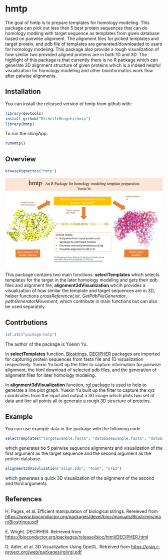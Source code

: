 
<!-- README.md is generated from README.Rmd. Please edit that file -->

# hmtp

<!-- badges: start -->

<!-- badges: end -->

The goal of hmtp is to prepare templates for homology modeling. This
package can pick out less than 5 best protein sequences that can do
homology modling with target sequence as templates from given database
based on pairwise alignment. The alignment files for picked templates
and target protein, and pdb file of templates are generated/downloaded
to users for homology modeling. This package also provide a rough
visualization of how similar two provided aligned proteins are in both
1D and 3D. The highlight of this package is that currently there is no R
package which can generate 3D alignment structure of given proteins
which is a indeed helpful visualization for homology modeling and other
bioinformatics work flow after paiwise alignments.

## Installation

You can install the released version of hmtp from github with:

``` r
library(devtools)
install_github("MichelleMengzhi/hmtp")
library(hmtp)
```

To run the shinyApp:

``` r
runHmtp()
```

## Overview

``` r
browseVignettes("hmtp") 
```

![](./inst/extdata/hmtp.png)

This package contains two main functions: **selectTemplates** which
selects templates for the target in the later homology modeling and gets
their pdb files and alignment file, **alignment3dVisualization** whcih
provides a visualization of how similar the template and target
sequences are in 3D, helper functions *crossReferenceList*,
*GetPdbFileGenerator*, *pathGeneratorMovement*, which contribute in main
functions but can also be used separately.

## Contrbutions

``` r
lsf.str("package:hmtp")
```

The author of the package is Yuexin Yu.

In **selectTemplates** function,
[Biostrings](https://www.bioconductor.org/packages/devel/bioc/manuals/Biostrings/man/Biostrings.pdf),
[DECIPHER](https://bioconductor.org/packages/release/bioc/html/DECIPHER.html)
packages are imported for capturing protein sequences from fasta file
and 1D visualization respectively. Yuexin Yu built up the filter to
capture information for pairwise alignment, the html download of
selected pdb files, and the generation of alignment files for later
homology modeling.

In **alignment3dVisualization** function,
[rgl](https://cran.r-project.org/web/packages/rgl/rgl.pdf) package is
used to help to generate a line plot graph. Yuexin Yu built up the
filter to capture the xyz coordinates from the input and output a 3D
image which plots two set of data and line all points all to generate a
rough 3D structure of proteins.

## Example

You can use example data in the package with the following code

``` r
selectTemplates("targetExample.fasta", "databaseExample.fasta", "databaseExample.txt")
```

which generates tio 5 pairwise sequence alignments and visualization of
the first argument as the target sequence and the second argument as the
protein database.

``` r
alignment3dVisulization("align.pdb", "4GSA", "5TE2")
```

which generates a quick 3D visualization of the alignment of the second
and third arguments

## References

H. Pages, et al. Efficient manipulation of biological strings. Rereieved
from
<https://www.bioconductor.org/packages/devel/bioc/manuals/Biostrings/man/Biostrings.pdf>

E. Wright. DECIPHER. Retrieved from
<https://bioconductor.org/packages/release/bioc/html/DECIPHER.html>

D. Adler, et al. 3D Visualization Using OpeGL. Retreived from
<https://cran.r-project.org/web/packages/rgl/rgl.pdf>
